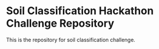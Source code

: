 # Soil Classification Hackathon Challenge Repository

This is the repository for soil classification challenge. 

